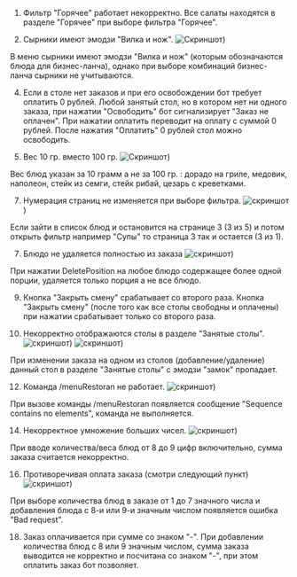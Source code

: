 1. Фильтр "Горячее" работает некорректно. 
Все салаты находятся в разделе "Горячее" при выборе фильтра "Горячее".

2. Сырники имеют эмодзи "Вилка и нож".
![Скриншот](https://github.com/McCenzly/-Kontur_QA_course_bot/blob/main/%D0%A1%D1%8B%D1%80%D0%BD%D0%B8%D0%BA%D0%B8%20%D0%B8%D0%BC%D0%B5%D1%8E%D1%82%20%D1%8D%D0%BC%D0%BE%D0%B4%D0%B7%D0%B8%20%22%D0%92%D0%B8%D0%BB%D0%BA%D0%B0%20%D0%B8%20%D0%BD%D0%BE%D0%B6%22.png))

В меню сырники имеют эмодзи "Вилка и нож" (которым обозначаются блюда для бизнес-ланча), однако при выборе комбинаций бизнес-ланча сырники не учитываются. 

4. Если в столе нет заказов и при его освобождении бот требует оплатить 0 рублей.
Любой занятый стол, но в котором нет ни одного заказа, при нажатии "Освободить" бот сигнализирует "Заказ не оплачен". При нажатии оплатить переводит на оплату с суммой 0 рублей. После нажатия "Оплатить" 0 рублей стол можно освободить.

5. Вес 10 гр. вместо 100 гр. ![Скриншот](https://github.com/McCenzly/-Kontur_QA_course_bot/blob/main/%D0%A6%D0%B5%D0%BD%D1%8B%20%D0%BD%D0%B5%20%D0%B7%D0%B0%20100%20%D0%B3%D1%80.%20%D0%B0%20%D0%B7%D0%B0%2010%20%D0%B3%D1%80..png))

Вес блюд указан за 10 грамм а не за 100 гр. : дорадо на гриле, медовик, наполеон, стейк из семги, стейк рибай, цезарь с креветками.

7. Нумерация страниц не изменяется при выборе фильтра. ![скриншот](https://github.com/McCenzly/-Kontur_QA_course_bot/blob/main/%D0%9D%D0%B5%20%D0%B8%D0%B7%D0%BC%D0%B5%D0%BD%D1%8F%D0%B5%D1%82%D1%81%D1%8F%20%D0%BD%D1%83%D0%BC%D0%B5%D1%80%D0%B0%D1%86%D0%B8%D1%8F%20%D1%81%D1%82%D1%80%D0%B0%D0%BD%D0%B8%D1%86.png))

Если зайти в список блюд и остановится на странице 3 (3 из 5) и потом открыть фильтр например "Супы" то страница 3 так и остается (3 из 1).

7. Блюдо не удаляется полностью из заказа ![скриншот](https://github.com/McCenzly/-Kontur_QA_course_bot/blob/main/DeletePosition%20%D1%83%D0%B4%D0%B0%D0%BB%D1%8F%D0%B5%D1%82%20%D1%82%D0%BE%D0%BB%D1%8C%D0%BA%D0%BE%20%D0%BE%D0%B4%D0%BD%D1%83%20%D0%BF%D0%BE%D1%80%D1%86%D0%B8%D1%8E%20%D0%B0%20%D0%BD%D0%B5%20%D0%B2%D1%81%D0%B5%20%D0%B1%D0%BB%D1%8E%D0%B4%D0%BE%20%D0%BF%D0%BE%D0%BB%D0%BD%D0%BE%D1%81%D1%82%D1%8C%D1%8E.png))
   
При нажатии DeletePosition на любое блюдо содержащее более одной порции, удаляется только порция а не все блюдо. 

9. Кнопка "Закрыть смену" срабатывает со второго раза.
Кнопка "Закрыть смену" (после того как все столы свободны и оплачены) при нажатии срабатывает только со второго раза.

10. Некорректно отображаются столы в разделе "Занятые столы". ![скриншот](https://github.com/McCenzly/-Kontur_QA_course_bot/blob/main/%D0%97%D0%B0%D0%BD%D1%8F%D1%82%D1%8B%D0%B5%20%D1%81%D1%82%D0%BE%D0%BB%D1%8B%20%D0%BD%D0%B5%D0%BA%D0%BE%D1%80%D1%80%D0%B5%D0%BA%D1%82%D0%BD%D0%BE%20%D0%BE%D1%82%D0%BE%D0%B1%D1%80%D0%B0%D0%B6%D0%B0%D1%8E%D1%82%D1%81%D1%8F_1.png))
 ![скриншот](https://github.com/McCenzly/-Kontur_QA_course_bot/blob/main/%D0%97%D0%B0%D0%BD%D1%8F%D1%82%D1%8B%D0%B5%20%D1%81%D1%82%D0%BE%D0%BB%D1%8B%20%D0%BD%D0%B5%D0%BA%D0%BE%D1%80%D1%80%D0%B5%D0%BA%D1%82%D0%BD%D0%BE%20%D0%BE%D1%82%D0%BE%D0%B1%D1%80%D0%B0%D0%B6%D0%B0%D1%8E%D1%82%D1%81%D1%8F_2.png))

При изменении заказа на одном из столов (добавление/удаление) данный стол в разделе "Занятые столы" с эмодзи "замок" пропадает.

12. Команда /menuRestoran не работает. ![скриншот](https://github.com/McCenzly/-Kontur_QA_course_bot/blob/main/menuRestoran%20%D0%BD%D0%B5%20%D1%80%D0%B0%D0%B1%D0%BE%D1%82%D0%B0%D0%B5%D1%82%20%D0%BA%D0%BE%D0%BC%D0%B0%D0%BD%D0%B4%D0%B0.png))

При вызове команды /menuRestoran появляется сообщение "Sequence contains no elements", команда не выполняется.

14. Некорректное умножение больших чисел. ![скриншот](https://github.com/McCenzly/-Kontur_QA_course_bot/blob/main/%D0%9D%D0%B5%D0%BA%D0%BE%D1%80%D1%80%D0%B5%D0%BA%D1%82%D0%BD%D1%8B%D0%B9%20%D0%BF%D0%BE%D0%B4%D1%81%D1%87%D0%B5%D1%82%20%D1%87%D0%B8%D1%81%D0%B5%D0%BB%20%D0%BE%D1%82%208%20%D0%B4%D0%BE%209%20%D0%B7%D0%BD%D0%B0%D0%BA%D0%BE%D0%B2.png))

При вводе количества/веса блюд от 8 до 9 цифр включительно, сумма заказа считается некорректно.

16. Противоречивая оплата заказа (смотри следующий пункт) ![скриншот](https://github.com/McCenzly/-Kontur_QA_course_bot/blob/main/Bad%20request.png))

При выборе количества блюд в заказе от 1 до 7 значного числа и добавления блюда с 8-и или 9-и значным числом появляется ошибка "Bad request".

18. Заказ оплачивается при сумме со знаком "-".
При добавлении количества блюд с 8 или 9 значным числом, сумма заказа выводится не корректно и посчитана со знаком "-", при этом оплатить заказ бот позволяет.
